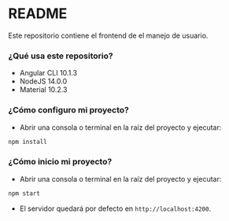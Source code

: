 # README #
Este repositorio contiene el frontend de el manejo de usuario.

### ¿Qué usa este repositorio? ###
* Angular CLI 10.1.3
* NodeJS 14.0.0
* Material 10.2.3

### ¿Cómo configuro mi proyecto? ###
* Abrir una consola o terminal en la raíz del proyecto y ejecutar:
```bash
npm install
```

### ¿Cómo inicio mi proyecto? ###
* Abrir una consola o terminal en la raíz del proyecto y ejecutar:
```bash
npm start
```
* El servidor quedará por defecto en `http://localhost:4200`.